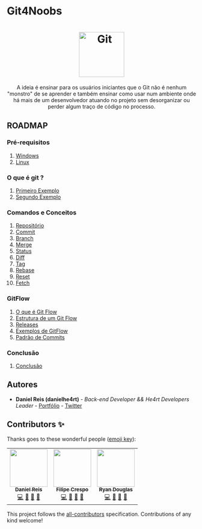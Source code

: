 # Git4Noobs

<h1 align="center">
  <img src="/images//git.svg" alt="Git" width="120px" />
</h1>

<p align="center">A ideia é ensinar para os usuários iniciantes que o Git não é nenhum "monstro" de se aprender e também ensinar como usar num ambiente onde há mais de um desenvolvedor atuando no projeto sem desorganizar ou perder algum traço de código no processo.</p>

## ROADMAP

### Pré-requisitos

1. [Windows](./docs/1-pre-requisitos/windows.md)
2. [Linux](./docs/1-pre-requisitos/linux.md)

### O que é git ?

1. [Primeiro Exemplo](./docs/2-o-que-e-git/primeiro-exemplo.md)
2. [Segundo Exemplo](./docs/2-o-que-e-git/segundo-exemplo.md)

### Comandos e Conceitos

1.  [Repositório](./docs/3-comandos/repositorio.md)
2.  [Commit](./docs/3-comandos/commit.md)
3.  [Branch](./docs/3-comandos/branch.md)
4.  [Merge](./docs/3-comandos/merge.md)
5.  [Status](./docs/3-comandos/status.md)
6.  [Diff](./docs/3-comandos/diff.md)
7.  [Tag](./docs/3-comandos/tag.md)
8.  [Rebase](./docs/3-comandos/rebase.md)
9.  [Reset](./docs/3-comandos/reset.md)
10. [Fetch](./docs/3-comandos/fetch.md)

### GitFlow

1. [O que é Git Flow](./docs/4-gitflow/o-que-e-gitflow.md)
2. [Estrutura de um Git Flow](./docs/4-gitflow/estrutura.md)
3. [Releases](./docs/4-gitflow/releases.md)
4. [Exemplos de GitFlow](./docs/4-gitflow/exemplos.md)
5. [Padrão de Commits](./docs/4-gitflow/padrao-commit.md)

### Conclusão

1. [Conclusão](./docs/conclusao.md/)

## Autores

- **Daniel Reis (danielhe4rt)** - _Back-end Developer && He4rt Developers Leader_ - [Portfólio](https://danielheart.dev) - [Twitter](https://twitter.com/danielhe4rt)

## Contributors ✨

Thanks goes to these wonderful people ([emoji key](https://allcontributors.org/docs/en/emoji-key)):

<!-- ALL-CONTRIBUTORS-LIST:START - Do not remove or modify this section -->
<!-- prettier-ignore-start -->
<!-- markdownlint-disable -->
<table>
  <tr>
    <td align="center"><a href="https://danielheart.dev"><img src="https://avatars3.githubusercontent.com/u/6912596?v=4" width="100px;" alt=""/><br /><sub><b>Daniel Reis</b></sub></a><br /><a href="https://github.com/DanielHe4rt/git4noobs/commits?author=DanielHe4rt" title="Code">💻</a> <a href="#maintenance-DanielHe4rt" title="Maintenance">🚧</a> <a href="#ideas-DanielHe4rt" title="Ideas, Planning, & Feedback">🤔</a> <a href="https://github.com/DanielHe4rt/git4noobs/pulls?q=is%3Apr+reviewed-by%3ADanielHe4rt" title="Reviewed Pull Requests">👀</a></td>
    <td align="center"><a href="https://github.com/filipe-crespo"><img src="https://avatars2.githubusercontent.com/u/22672919?v=4" width="100px;" alt=""/><br /><sub><b>Filipe Crespo</b></sub></a><br /><a href="https://github.com/DanielHe4rt/git4noobs/commits?author=filipe-crespo" title="Code">💻</a> <a href="#maintenance-filipe-crespo" title="Maintenance">🚧</a> <a href="#ideas-filipe-crespo" title="Ideas, Planning, & Feedback">🤔</a> <a href="https://github.com/DanielHe4rt/git4noobs/pulls?q=is%3Apr+reviewed-by%3Afilipe-crespo" title="Reviewed Pull Requests">👀</a></td>
    <td align="center"><a href="https://github.com/Ryandgs"><img src="https://avatars1.githubusercontent.com/u/43894463?v=4" width="100px;" alt=""/><br /><sub><b>Ryan Douglas</b></sub></a><br /><a href="https://github.com/DanielHe4rt/git4noobs/commits?author=Ryandgs" title="Code">💻</a> <a href="#maintenance-Ryandgs" title="Maintenance">🚧</a> <a href="#ideas-Ryandgs" title="Ideas, Planning, & Feedback">🤔</a> <a href="https://github.com/DanielHe4rt/git4noobs/pulls?q=is%3Apr+reviewed-by%3ARyandgs" title="Reviewed Pull Requests">👀</a></td>
  </tr>
</table>

<!-- markdownlint-enable -->
<!-- prettier-ignore-end -->

<!-- ALL-CONTRIBUTORS-LIST:END -->

This project follows the [all-contributors](https://github.com/all-contributors/all-contributors) specification. Contributions of any kind welcome!
